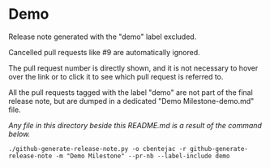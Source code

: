 # Demo

Release note generated with the "demo" label excluded.

Cancelled pull requests like #9 are automatically ignored.

The pull request number is directly shown, and it is not necessary to hover over the link or to click it to see which pull request is referred to.

All the pull requests tagged with the label "demo" are not part of the final release note, but are dumped in a dedicated "Demo Milestone-demo.md" file.

_Any file in this directory beside this README.md is a result of the command below._

```
./github-generate-release-note.py -o cbentejac -r github-generate-release-note -m "Demo Milestone" --pr-nb --label-include demo
```

